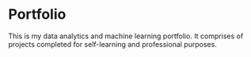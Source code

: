 # Portfolio
This is my data analytics and machine learning portfolio. It comprises of projects completed for self-learning and professional purposes. 
